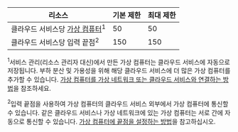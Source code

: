 리소스|기본 제한|최대 제한
---|---|---
클라우드 서비스당 [가상 컴퓨터](../articles/virtual-machines/virtual-machines-linux-about.md)<sup>1</sup>|50|50
클라우드 서비스당 입력 끝점<sup>2</sup>|150|150

<sup>1</sup>서비스 관리(리소스 관리자 대신)에서 만든 가상 컴퓨터는 클라우드 서비스에 자동으로 저장됩니다. 부하 분산 및 가용성을 위해 해당 클라우드 서비스에 더 많은 가상 컴퓨터를 추가할 수 있습니다. [가상 컴퓨터를 가상 네트워크 또는 클라우드 서비스와 연결하는 방법](../articles/virtual-machines/virtual-machines-linux-classic-connect-vms.md)을 참조하세요.

<sup>2</sup>입력 끝점을 사용하여 가상 컴퓨터의 클라우드 서비스 외부에서 가상 컴퓨터에 통신할 수 있습니다. 같은 클라우드 서비스나 가상 네트워크에 있는 가상 컴퓨터는 서로 간에 자동으로 통신할 수 있습니다. [가상 컴퓨터에 끝점을 설정하는 방법](../articles/virtual-machines/virtual-machines-windows-classic-setup-endpoints.md)을 참고하십시오.

<!---HONumber=AcomDC_0323_2016-->